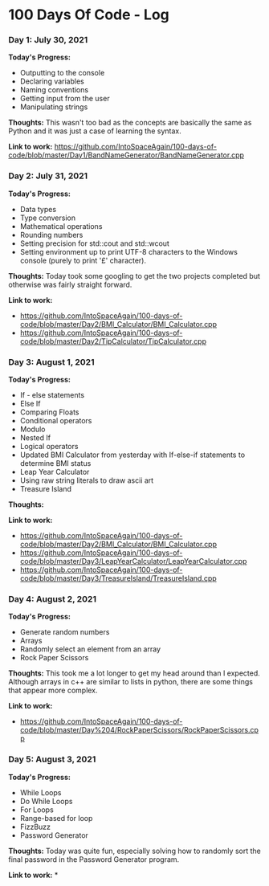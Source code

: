 # 100 Days Of Code - Log

### Day 1: July 30, 2021

**Today's Progress:**
* Outputting to the console
* Declaring variables
* Naming conventions
* Getting input from the user
* Manipulating strings

**Thoughts:** This wasn't too bad as the concepts are basically the same as Python and it was just a case of learning the syntax.

**Link to work:** https://github.com/IntoSpaceAgain/100-days-of-code/blob/master/Day1/BandNameGenerator/BandNameGenerator.cpp

### Day 2: July 31, 2021

**Today's Progress:**
* Data types
* Type conversion
* Mathematical operations
* Rounding numbers
* Setting precision for std::cout and std::wcout
* Setting environment up to print UTF-8 characters to the Windows console (purely to print '£' character).

**Thoughts:** Today took some googling to get the two projects completed but otherwise was fairly straight forward.

**Link to work:** 
* https://github.com/IntoSpaceAgain/100-days-of-code/blob/master/Day2/BMI_Calculator/BMI_Calculator.cpp
* https://github.com/IntoSpaceAgain/100-days-of-code/blob/master/Day2/TipCalculator/TipCalculator.cpp

### Day 3: August 1, 2021

**Today's Progress:**
* If  - else statements
* Else If
* Comparing Floats
* Conditional operators
* Modulo
* Nested If
* Logical operators
* Updated BMI Calculator from yesterday with If-else-if statements to determine BMI status
* Leap Year Calculator
* Using raw string literals to draw ascii art
* Treasure Island

**Thoughts:** 

**Link to work:**
* https://github.com/IntoSpaceAgain/100-days-of-code/blob/master/Day2/BMI_Calculator/BMI_Calculator.cpp
* https://github.com/IntoSpaceAgain/100-days-of-code/blob/master/Day3/LeapYearCalculator/LeapYearCalculator.cpp
* https://github.com/IntoSpaceAgain/100-days-of-code/blob/master/Day3/TreasureIsland/TreasureIsland.cpp

### Day 4: August 2, 2021

**Today's Progress:**
* Generate random numbers
* Arrays
* Randomly select an element from an array
* Rock Paper Scissors


**Thoughts:** This took me a lot longer to get my head around than I expected. Although arrays in c++ are similar to lists in python, there are some things that appear more complex.

**Link to work:**
* https://github.com/IntoSpaceAgain/100-days-of-code/blob/master/Day%204/RockPaperScissors/RockPaperScissors.cpp

### Day 5: August 3, 2021

**Today's Progress:**
* While Loops
* Do While Loops
* For Loops
* Range-based for loop
* FizzBuzz
* Password Generator


**Thoughts:** Today was quite fun, especially solving how to randomly sort the final password in the Password Generator program.

**Link to work:**
* 